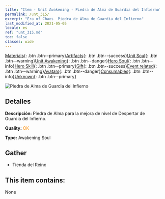 ```yaml
---
title: "Item - Unit Awakening - Piedra de Alma de Guardia del Infierno"
permalink: /unt_315/
excerpt: "Era of Chaos  Piedra de Alma de Guardia del Infierno"
last_modified_at: 2021-05-05
locale: es
ref: "unt_315.md"
toc: false
classes: wide
---
```

 [Materials](/ItemsES/){: .btn .btn--primary}[Artifacts](/ItemsES/Artifacts/){: .btn .btn--success}[Unit Soul](/ItemsES/UnitSoul/){: .btn .btn--warning}[Unit Awakening](/ItemsES/UnitAwakening/){: .btn .btn--danger}[Hero Soul](/ItemsES/HeroSoul/){: .btn .btn--info}[Hero Skill](/ItemsES/HeroSkill/){: .btn .btn--primary}[Gift](/ItemsES/Gift/){: .btn .btn--success}[Event related](/ItemsES/Events/){: .btn .btn--warning}[Avatars](/ItemsES/Avatars/){: .btn .btn--danger}[Consumables](/ItemsES/Consumables/){: .btn .btn--info}[Unknown](/ItemsES/Unknown/){: .btn .btn--primary}

 ![Piedra de Alma de Guardia del Infierno](/images/u/tia_changjiaoemo.jpg)

## Detalles
 **Descripción:** Piedra de Alma para la mejora de nivel de Despertar de Guardia del Infierno.

 **Quality:** <span style="color: #FF8C00">OK</span>

 **Type:** Awakening Soul

## Gather

*    Tienda del Reino 

## This item contains:

  None

